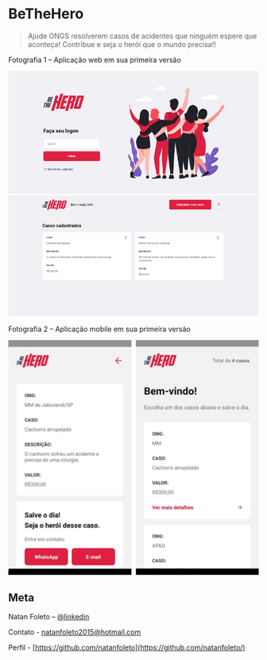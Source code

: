 # BeTheHero
> Ajude ONGS resolverem casos de acidentes que ninguém espere que aconteça! Contribue e seja o herói que o mundo precisa!!

Fotografia 1 – Aplicação web em sua primeira versão

![](BeTheHero-Web.png)


Fotografia 2 – Aplicação mobile em sua primeira versão

![](BeTheHero-Mobile.png)

## Meta

Natan Foleto – [@linkedin](https://www.linkedin.com/in/natan-foleto-9bbb2b178/)

Contato - natanfoleto2015@hotmail.com

Perfil - [https://github.com/natanfoleto](https://github.com/natanfoleto/)

<!-- Markdown link & img dfn's -->
[linkedin]: https://www.linkedin.com/in/natan-foleto-9bbb2b178/
